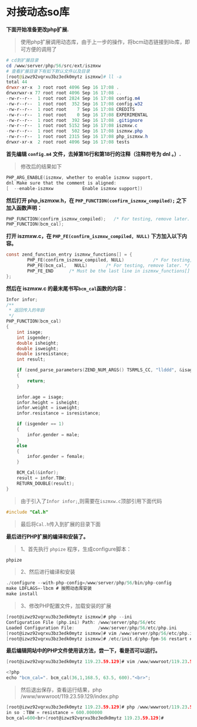 # 对接动态so库

**下面开始准备更改php扩展.**
> 使用php扩展调用动态库，由于上一步的操作，将bcm动态链接到lib库，即可方便的调用了

```powershell
# cd到扩展目录
cd /www/server/php/56/src/ext/iszmxw
# 查看扩展目录下有如下默认文件以及目录
[root@izwz92vqrxu3bz3edk0mytz iszmxw]# ll -a
total 44
drwxr-xr-x  3 root root 4096 Sep 16 17:08 .
drwxrwxr-x 77 root root 4096 Sep 16 17:08 ..
-rw-r--r--  1 root root 2824 Sep 16 17:08 config.m4
-rw-r--r--  1 root root  352 Sep 16 17:08 config.w32
-rw-r--r--  1 root root    7 Sep 16 17:08 CREDITS
-rw-r--r--  1 root root    0 Sep 16 17:08 EXPERIMENTAL
-rw-r--r--  1 root root  392 Sep 16 17:08 .gitignore
-rw-r--r--  1 root root 5152 Sep 16 17:08 iszmxw.c
-rw-r--r--  1 root root  502 Sep 16 17:08 iszmxw.php
-rw-r--r--  1 root root 2315 Sep 16 17:08 php_iszmxw.h
drwxr-xr-x  2 root root 4096 Sep 16 17:08 tests
```

**首先编辑 `config.m4` 文件，去掉第16行和第18行的注释（注释符号为 dnl 。）.**
> 修改后的结果如下

```c
PHP_ARG_ENABLE(iszmxw, whether to enable iszmxw support,
dnl Make sure that the comment is aligned:
[  --enable-iszmxw           Enable iszmxw support])
```

**然后打开 php_iszmxw.h，在 `PHP_FUNCTION(confirm_iszmxw_compiled);` 之下加入函数声明：**

```c
PHP_FUNCTION(confirm_iszmxw_compiled);   /* For testing, remove later. */
PHP_FUNCTION(bcm_cal);
```

**打开 iszmxw.c，在 `PHP_FE(confirm_iszmxw_compiled, NULL)` 下方加入以下内容。**

```c
const zend_function_entry iszmxw_functions[] = {
        PHP_FE(confirm_iszmxw_compiled, NULL)           /* For testing, remove later. */
        PHP_FE(bcm_cal,   NULL)       /* For testing, remove later. */
        PHP_FE_END      /* Must be the last line in iszmxw_functions[] */
};
```

**然后在 iszmxw.c 的最末尾书写`bcm_cal`函数的内容：**

```c
Infor infor;
/**
 * 返回传入的年龄
 */
PHP_FUNCTION(bcm_cal)
{
    int isage;
    int isgender;
    double isheight;
    double isweight;
    double isresistance;
    int result;

    if (zend_parse_parameters(ZEND_NUM_ARGS() TSRMLS_CC, "llddd", &isage, &isgender, &isheight, &isweight, &isresistance) == FAILURE)
    {
        return;
    }

    infor.age = isage;
    infor.height = isheight;
    infor.weight = isweight;
    infor.resistance = isresistance;

    if (isgender == 1)
    {
        infor.gender = male;
    }
    else
    {
        infor.gender = female;
    }

    BCM_Cal(&infor);
    result = infor.TBW;
    RETURN_DOUBLE(result);
}
```

> 由于引入了`Infor infor;`,则需要在`iszmxw.c`顶部引用下面代码

```c
#include "Cal.h"
```

> 最后将`Cal.h`传入到扩展的目录下面

**最后进行PHP扩展的编译和安装了。**
> 1、首先执行 `phpize` 程序，生成configure脚本：

```powershell
phpize
```

> 2、然后进行编译和安装

```c
./configure --with-php-config=/www/server/php/56/bin/php-config
make LDFLAGS=-lbcm # 按照动态库安装
make install
```

> 3、修改PHP配置文件，加载安装的扩展

```c
[root@izwz92vqrxu3bz3edk0mytz iszmxw]# php --ini
Configuration File (php.ini) Path: /www/server/php/56/etc
Loaded Configuration File:         /www/server/php/56/etc/php.ini
[root@izwz92vqrxu3bz3edk0mytz iszmxw]# vim /www/server/php/56/etc/php.ini # 修改配置文件
[root@izwz92vqrxu3bz3edk0mytz iszmxw]# /etc/init.d/php-fpm-56 restart # 重启php
```

**最后编辑网站中的PHP文件使用该方法，尝一下，看是否可以运行。**

```c
[root@izwz92vqrxu3bz3edk0mytz 119.23.59.129]# vim /www/wwwroot/119.23.59.129/index.php 

<?php
echo "bcm_cal=". bcm_cal(36,1,168.5, 63.5, 600)."<br>";
```

> 然后退出保存，查看运行结果，php /www/wwwroot/119.23.59.129/index.php

```c
[root@izwz92vqrxu3bz3edk0mytz 119.23.59.129]# php /www/wwwroot/119.23.59.129/index.php
in so ：TBW = resistance = 600.000000
bcm_cal=600<br>[root@izwz92vqrxu3bz3edk0mytz 119.23.59.129]#
```
